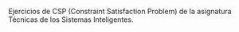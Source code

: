 Ejercicios de CSP (Constraint Satisfaction Problem) de la asignatura Técnicas de los Sistemas Inteligentes. 
